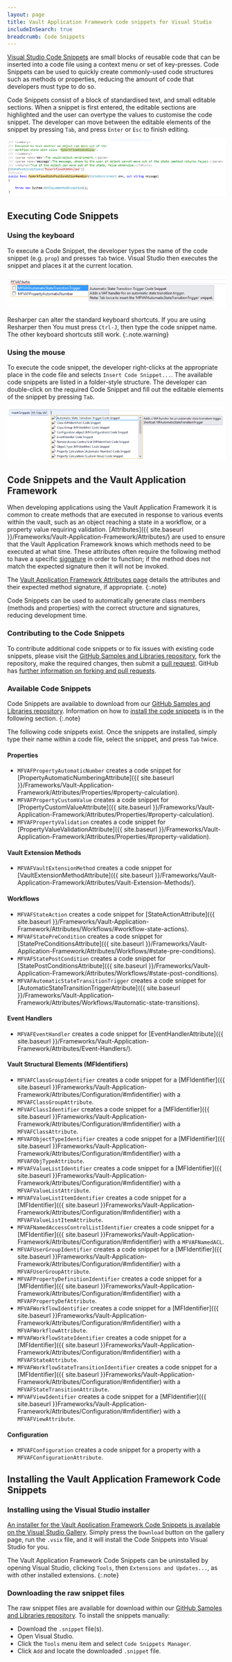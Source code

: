 ```yaml
---
layout: page
title: Vault Application Framework code snippets for Visual Studio
includeInSearch: true
breadcrumb: Code Snippets
---
```


[Visual Studio Code Snippets](https://msdn.microsoft.com/en-us/library/ms165392.aspx) are small blocks of reusable code that can be inserted into a code file using a context menu or set of key-presses.  Code Snippets can be used to quickly create commonly-used code structures such as methods or properties, reducing the amount of code that developers must type to do so.

Code Snippets consist of a block of standardised text, and small editable sections.  When a snippet is first entered, the editable sections are highlighted and the user can overtype the values to customise the code snippet.  The developer can move between the editable elements of the snippet by pressing `Tab`, and press `Enter` or `Esc` to finish editing.

![An example of a code snippet in 'Edit' mode](editable-code-snippet.png)

## Executing Code Snippets

### Using the keyboard

To execute a Code Snippet, the developer types the name of the code snippet (e.g. `prop`) and presses `Tab` twice.  Visual Studio then executes the snippet and places it at the current location.

![Inserting a code snippet using the keyboard](code-snippet-via-keyboard.png)

Resharper can alter the standard keyboard shortcuts.  If you are using Resharper then You must press `Ctrl-J`, then type the code snippet name.  The other keyboard shortcuts still work.
{:.note.warning}

### Using the mouse

To execute the code snippet, the developer right-clicks at the appropriate place in the code file and selects `Insert Code Snippet...`.  The available code snippets are listed in a folder-style structure.  The developer can double-click on the required Code Snippet and fill out the editable elements of the snippet by pressing `Tab`.

![Inserting a code snippet using the mouse](code-snippet-via-context-menu.png)

## Code Snippets and the Vault Application Framework

When developing applications using the Vault Application Framework it is common to create methods that are executed in response to various events within the vault, such as an object reaching a state in a workflow, or a property value requiring validation.  [Attributes]({{ site.baseurl }}/Frameworks/Vault-Application-Framework/Attributes/) are used to ensure that the Vault Application Framework knows which methods need to be executed at what time.  These attributes often require the following method to have a specific [signature](https://en.wikipedia.org/wiki/Type_signature#Method_signature) in order to function; if the method does not match the expected signature then it will not be invoked.

The <a href="{{ site.baseurl }}/Frameworks/Vault-Application-Framework/Attributes/">Vault Application Framework Attributes page</a> details the attributes and their expected method signature, if appropriate.
{:.note}

Code Snippets can be used to automatically generate class members (methods and properties) with the correct structure and signatures, reducing development time.

### Contributing to the Code Snippets

To contribute additional code snippets or to fix issues with existing code snippets, please visit the [GitHub Samples and Libraries repository](https://github.com/M-Files/MFilesSamplesAndLibraries), fork the repository, make the required changes, then submit a [pull request](https://help.github.com/articles/about-pull-requests/).  GitHub has [further information on forking and pull requests](https://help.github.com/articles/creating-a-pull-request-from-a-fork/).

### Available Code Snippets

Code Snippets are available to download from our <a href="https://github.com/M-Files/MFilesSamplesAndLibraries/tree/master/Snippets/CSharp/M-Files%20VAF">GitHub Samples and Libraries repository</a>.  Information on how to <a href="#installing-the-vault-application-framework-code-snippets">install the code snippets</a> is in the following section.
{:.note}

The following code snippets exist.  Once the snippets are installed, simply type their name within a code file, select the snippet, and press `Tab` twice.

#### Properties

* `MFVAFPropertyAutomaticNumber` creates a code snippet for [PropertyAutomaticNumberingAttribute]({{ site.baseurl }}/Frameworks/Vault-Application-Framework/Attributes/Properties/#property-calculation).
* `MFVAFPropertyCustomValue` creates a code snippet for [PropertyCustomValueAttribute]({{ site.baseurl }}/Frameworks/Vault-Application-Framework/Attributes/Properties/#property-calculation).
* `MFVAFPropertyValidation` creates a code snippet for [PropertyValueValidationAttribute]({{ site.baseurl }}/Frameworks/Vault-Application-Framework/Attributes/Properties/#property-validation).

#### Vault Extension Methods

* `MFVAFVaultExtensionMethod` creates a code snippet for [VaultExtensionMethodAttribute]({{ site.baseurl }}/Frameworks/Vault-Application-Framework/Attributes/Vault-Extension-Methods/).

#### Workflows

* `MFVAFStateAction` creates a code snippet for [StateActionAttribute]({{ site.baseurl }}/Frameworks/Vault-Application-Framework/Attributes/Workflows/#workflow-state-actions).
* `MFVAFStatePreCondition` creates a code snippet for [StatePreConditionsAttribute]({{ site.baseurl }}/Frameworks/Vault-Application-Framework/Attributes/Workflows/#state-pre-conditions).
* `MFVAFStatePostCondition` creates a code snippet for [StatePostConditionsAttribute]({{ site.baseurl }}/Frameworks/Vault-Application-Framework/Attributes/Workflows/#state-post-conditions).
* `MFVAFAutomaticStateTransitionTrigger` creates a code snippet for [AutomaticStateTransitionTriggerAttribute]({{ site.baseurl }}/Frameworks/Vault-Application-Framework/Attributes/Workflows/#automatic-state-transitions).

#### Event Handlers

* `MFVAFEventHandler` creates a code snippet for [EventHandlerAttribute]({{ site.baseurl }}/Frameworks/Vault-Application-Framework/Attributes/Event-Handlers/).

#### Vault Structural Elements (MFIdentifiers)

* `MFVAFClassGroupIdentifier` creates a code snippet for a [MFIdentifier]({{ site.baseurl }}Frameworks/Vault-Application-Framework/Attributes/Configuration/#mfidentifier) with a `MFVAFClassGroupAttribute`.
* `MFVAFClassIdentifier` creates a code snippet for a [MFIdentifier]({{ site.baseurl }}Frameworks/Vault-Application-Framework/Attributes/Configuration/#mfidentifier) with a `MFVAFClassAttribute`.
* `MFVAFObjectTypeIdentifier` creates a code snippet for a [MFIdentifier]({{ site.baseurl }}Frameworks/Vault-Application-Framework/Attributes/Configuration/#mfidentifier) with a `MFVAFObjTypeAttribute`.
* `MFVAFValueListIdentifier` creates a code snippet for a [MFIdentifier]({{ site.baseurl }}Frameworks/Vault-Application-Framework/Attributes/Configuration/#mfidentifier) with a `MFVAFValueListAttribute`.
* `MFVAFValueListItemIdentifier` creates a code snippet for a [MFIdentifier]({{ site.baseurl }}Frameworks/Vault-Application-Framework/Attributes/Configuration/#mfidentifier) with a `MFVAFValueListItemAttribute`.
* `MFVAFNamedAccessControlListIdentifier` creates a code snippet for a [MFIdentifier]({{ site.baseurl }}Frameworks/Vault-Application-Framework/Attributes/Configuration/#mfidentifier) with a `MFVAFNamedACL`.
* `MFVAFUserGroupIdentifier` creates a code snippet for a [MFIdentifier]({{ site.baseurl }}Frameworks/Vault-Application-Framework/Attributes/Configuration/#mfidentifier) with a `MFVAFUserGroupAttribute`.
* `MFVAFPropertyDefinitionIdentifier` creates a code snippet for a [MFIdentifier]({{ site.baseurl }}Frameworks/Vault-Application-Framework/Attributes/Configuration/#mfidentifier) with a `MFVAFPropertyDefAttribute`.
* `MFVAFWorkflowIdentifier` creates a code snippet for a [MFIdentifier]({{ site.baseurl }}Frameworks/Vault-Application-Framework/Attributes/Configuration/#mfidentifier) with a `MFVAFWorkflowAttribute`.
* `MFVAFWorkflowStateIdentifier` creates a code snippet for a [MFIdentifier]({{ site.baseurl }}Frameworks/Vault-Application-Framework/Attributes/Configuration/#mfidentifier) with a `MFVAFStateAttribute`.
* `MFVAFWorkflowStateTransitionIdentifier` creates a code snippet for a [MFIdentifier]({{ site.baseurl }}Frameworks/Vault-Application-Framework/Attributes/Configuration/#mfidentifier) with a `MFVAFStateTransitionAttribute`.
* `MFVAFViewIdentifier` creates a code snippet for a [MFIdentifier]({{ site.baseurl }}Frameworks/Vault-Application-Framework/Attributes/Configuration/#mfidentifier) with a `MFVAFViewAttribute`.

#### Configuration

* `MFVAFConfiguration` creates a code snippet for a property with a `MFVAFConfigurationAttribute`.

## Installing the Vault Application Framework Code Snippets

### Installing using the Visual Studio installer

[An installer for the Vault Application Framework Code Snippets is available on the Visual Studio Gallery](https://marketplace.visualstudio.com/vsgallery/e85fe8ed-5026-439c-9afd-63b7b4f83767).  Simply press the `Download` button on the gallery page, run the `.vsix` file, and it will install the Code Snippets into Visual Studio for you.

The Vault Application Framework Code Snippets can be uninstalled by opening Visual Studio, clicking `Tools`, then `Extensions and Updates...`, as with other installed extensions.
{:.note}

### Downloading the raw snippet files

The raw snippet files are available for download within our [GitHub Samples and Libraries repository](https://github.com/M-Files/MFilesSamplesAndLibraries/tree/master/Visual%20Studio%20Snippets/Vault%20Application%20Framework%20/Snippets/CSharp/M-Files%20VAF).  To install the snippets manually:

* Download the `.snippet` file(s).
* Open Visual Studio.
* Click the `Tools` menu item and select `Code Snippets Manager`.
* Click `Add` and locate the downloaded `.snippet` file.